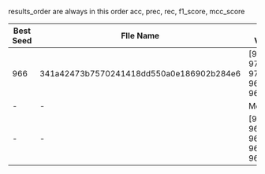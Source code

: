 results_order are always in this order acc, prec, rec, f1_score, mcc_score

| Best Seed | FIle Name| Best Value | - |
| ------------- | ------------- |------------- |  -------------:|
| 966 | 341a42473b7570241418dd550a0e186902b284e6 | [97.024, 97.046, 97.024, 96.998, 96.882]  | - |
| - | - | Mean | Std |
| - | - | [96.29 96.44 96.29 96.31 96.11] | [0.2  0.19 0.2  0.19 0.21] |
